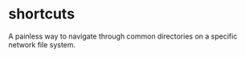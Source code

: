 # shortcuts
A painless way to navigate through common directories on a specific network file system.
